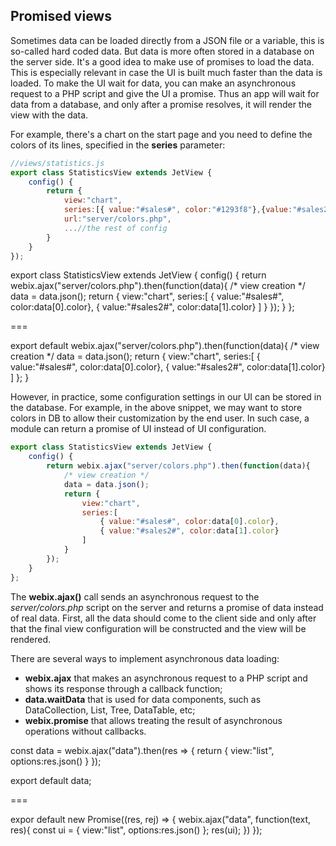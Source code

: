 ## Promised views

Sometimes data can be loaded directly from a JSON file or a variable, this is so-called hard coded data. But data is more often stored in a database on the server side. It's a good idea to make use of promises to load the data. This is especially relevant in case the UI is built much faster than the data is loaded. To make the UI wait for data, you can make an asynchronous request to a PHP script and give the UI a promise. Thus an app will wait for data from a database, and only after a promise resolves, it will render the view with the data.

For example, there's a chart on the start page and you need to define the colors of its lines, specified in the **series** parameter:

```js
//views/statistics.js
export class StatisticsView extends JetView {
    config() {
        return {
            view:"chart",
            series:[{ value:"#sales#", color:"#1293f8"},{value:"#sales2#", color:"#66cc00"}],
            url:"server/colors.php",
            ...//the rest of config
        }
    }
});
```

export class StatisticsView extends JetView {
    config() { 
        return webix.ajax("server/colors.php").then(function(data){
            /* view creation */
            data = data.json();
            return {
                view:"chart",
                series:[
                    { value:"#sales#", color:data[0].color},
                    { value:"#sales2#", color:data[1].color}
                ]
            }
        });
    }
};



===



export default webix.ajax("server/colors.php").then(function(data){
            /* view creation */
            data = data.json();
            return {
                view:"chart",
                series:[
                    { value:"#sales#", color:data[0].color},
                    { value:"#sales2#", color:data[1].color}
                ]
            };
}

However, in practice, some configuration settings in our UI can be stored in the database. For example, in the above snippet, we may want to store colors in DB to allow their customization by the end user. In such case, a module can return a promise of UI instead of UI configuration.

```js
export class StatisticsView extends JetView {
    config() { 
        return webix.ajax("server/colors.php").then(function(data){
            /* view creation */
            data = data.json();
            return {
                view:"chart",
                series:[
                    { value:"#sales#", color:data[0].color},
                    { value:"#sales2#", color:data[1].color}
                ]
            }
        });
    }
};
```

The **webix.ajax\(\)** call sends an asynchronous request to the _server/colors.php_ script on the server and returns a promise of data instead of real data. First, all the data should come to the client side and only after that the final view configuration will be constructed and the view will be rendered.

There are several ways to implement asynchronous data loading:

* **webix.ajax** that makes an asynchronous request to a PHP script and shows its response through a callback function;
* **data.waitData** that is used for data components, such as DataCollection, List, Tree, DataTable, etc;
* **webix.promise** that allows treating the result of asynchronous operations without callbacks.


const data = webix.ajax("data").then(res => {
	return {
		view:"list", options:res.json()
	}
});

export default data;

===

expor default new Promise((res, rej) => {
	webix.ajax("data", function(text, res){
		const ui = {
			view:"list", options:res.json()
		};
		res(ui);
	})
});

